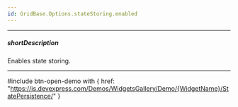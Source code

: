 ```yaml
---
id: GridBase.Options.stateStoring.enabled
---
```

---
##### shortDescription
Enables state storing.

---
#include btn-open-demo with {
    href: "https://js.devexpress.com/Demos/WidgetsGallery/Demo/{WidgetName}/StatePersistence/"
}